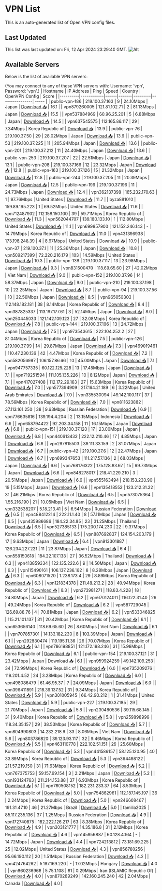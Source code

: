 # VPN List

This is an auto-generated list of Open VPN config files.

## Last Updated

This list was last updated on: Fri, 12 Apr 2024 23:29:40 GMT.
![Alt](https://repobeats.axiom.co/api/embed/186b98318ef1479477931607c1ad7d823f12451f.svg "Repobeats analytics image")

## Available Servers

Below is the list of available VPN servers:

(You may connect to any of these VPN servers with: Username: 'vpn', Password: 'vpn'.)
| Hostname | IP Address | Ping | Speed | Country | OpenVPN Config | Score |
|----------|------------|------|-------|---------|----------------| ----- |
| public-vpn-186 | 219.100.37.163 | 9 | 24.10Mbps | Japan | [Download 📥](./configs/server_0_JP.ovpn) | 16.1 |
| vpn879260005 | 121.81.102.71 | 2 | 81.13Mbps | Japan | [Download 📥](./configs/server_1_JP.ovpn) | 15.5 |
| vpn537884969 | 60.96.25.201 | 5 | 6.88Mbps | Japan | [Download 📥](./configs/server_2_JP.ovpn) | 14.5 |
| vpn637545575 | 112.165.86.117 | 29 | 7.34Mbps | Korea Republic of | [Download 📥](./configs/server_3_KR.ovpn) | 13.9 |
| public-vpn-76 | 219.100.37.50 | 29 | 28.02Mbps | Japan | [Download 📥](./configs/server_4_JP.ovpn) | 13.6 |
| public-vpn-53 | 219.100.37.225 | 11 | 205.94Mbps | Japan | [Download 📥](./configs/server_5_JP.ovpn) | 13.6 |
| public-vpn-201 | 219.100.37.212 | 11 | 24.40Mbps | Japan | [Download 📥](./configs/server_6_JP.ovpn) | 13.6 |
| public-vpn-253 | 219.100.37.207 | 22 | 22.51Mbps | Japan | [Download 📥](./configs/server_7_JP.ovpn) | 13.1 |
| public-vpn-208 | 219.100.37.166 | 12 | 23.32Mbps | Japan | [Download 📥](./configs/server_8_JP.ovpn) | 12.8 |
| public-vpn-163 | 219.100.37.126 | 15 | 21.32Mbps | Japan | [Download 📥](./configs/server_9_JP.ovpn) | 12.8 |
| public-vpn-244 | 219.100.37.205 | 11 | 20.39Mbps | Japan | [Download 📥](./configs/server_10_JP.ovpn) | 12.5 |
| public-vpn-199 | 219.100.37.196 | 11 | 24.73Mbps | Japan | [Download 📥](./configs/server_11_JP.ovpn) | 12.4 |
| vpn362137398 | 165.232.170.63 | 1 | 97.76Mbps | United States | [Download 📥](./configs/server_12_US.ovpn) | 11.7 |
| byza881010 | 159.89.195.223 | 1 | 69.52Mbps | United States | [Download 📥](./configs/server_13_US.ovpn) | 11.6 |
| vpn712487902 | 112.158.150.100 | 39 | 59.71Mbps | Korea Republic of | [Download 📥](./configs/server_14_KR.ovpn) | 11.3 |
| vpn562044707 | 139.180.133.10 | 1 | 112.80Mbps | United States | [Download 📥](./configs/server_15_US.ovpn) | 11.1 |
| vpn699857900 | 121.152.246.143 | - | 14.79Mbps | Korea Republic of | [Download 📥](./configs/server_16_KR.ovpn) | 11.0 |
| vpn431396938 | 173.198.248.39 | 4 | 8.97Mbps | United States | [Download 📥](./configs/server_17_US.ovpn) | 10.9 |
| public-vpn-37 | 219.100.37.1 | 11 | 25.36Mbps | Japan | [Download 📥](./configs/server_18_JP.ovpn) | 10.8 |
| vpn509217399 | 72.220.216.179 | 103 | 14.59Mbps | United States | [Download 📥](./configs/server_19_US.ovpn) | 10.3 |
| public-vpn-138 | 219.100.37.117 | 13 | 23.98Mbps | Japan | [Download 📥](./configs/server_20_JP.ovpn) | 9.3 |
| vpn831500470 | 118.69.65.60 | 27 | 42.02Mbps | Viet Nam | [Download 📥](./configs/server_21_VN.ovpn) | 9.0 |
| public-vpn-152 | 219.100.37.96 | 14 | 58.37Mbps | Japan | [Download 📥](./configs/server_22_JP.ovpn) | 9.0 |
| public-vpn-210 | 219.100.37.198 | 10 | 22.25Mbps | Japan | [Download 📥](./configs/server_23_JP.ovpn) | 8.7 |
| public-vpn-94 | 219.100.37.56 | 10 | 22.56Mbps | Japan | [Download 📥](./configs/server_24_JP.ovpn) | 8.5 |
| vpn965050303 | 112.148.182.181 | 38 | 8.14Mbps | Korea Republic of | [Download 📥](./configs/server_25_KR.ovpn) | 8.4 |
| vpn387825337 | 113.197.177.61 | 3 | 52.14Mbps | Japan | [Download 📥](./configs/server_26_JP.ovpn) | 8.0 |
| vpn250445033 | 121.142.109.123 | 27 | 32.08Mbps | Korea Republic of | [Download 📥](./configs/server_27_KR.ovpn) | 7.8 |
| public-vpn-144 | 219.100.37.106 | 13 | 24.72Mbps | Japan | [Download 📥](./configs/server_28_JP.ovpn) | 7.5 |
| vpn973543615 | 222.104.252.2 | 27 | 81.04Mbps | Korea Republic of | [Download 📥](./configs/server_29_KR.ovpn) | 7.5 |
| public-vpn-126 | 219.100.37.99 | 14 | 29.87Mbps | Japan | [Download 📥](./configs/server_30_JP.ovpn) | 7.3 |
| vpn469019461 | 110.47.230.136 | 42 | 4.47Mbps | Korea Republic of | [Download 📥](./configs/server_31_KR.ovpn) | 7.2 |
| vpn582056987 | 106.157.86.66 | 10 | 45.00Mbps | Japan | [Download 📥](./configs/server_32_JP.ovpn) | 7.1 |
| vpn947757335 | 60.122.125.228 | 13 | 17.45Mbps | Japan | [Download 📥](./configs/server_33_JP.ovpn) | 7.1 |
| vpn719251594 | 111.105.135.226 | 10 | 8.12Mbps | Japan | [Download 📥](./configs/server_34_JP.ovpn) | 7.1 |
| vpn417027408 | 112.172.29.163 | 27 | 15.63Mbps | Korea Republic of | [Download 📥](./configs/server_35_KR.ovpn) | 7.0 |
| vpn577394909 | 217.164.21.189 | 6 | 3.22Mbps | United Arab Emirates | [Download 📥](./configs/server_36_AE.ovpn) | 7.0 |
| vpn335530094 | 49.142.100.117 | 37 | 78.56Mbps | Korea Republic of | [Download 📥](./configs/server_37_KR.ovpn) | 7.0 |
| vpn811623882 | 37.113.161.250 | 38 | 9.63Mbps | Russian Federation | [Download 📥](./configs/server_38_RU.ovpn) | 6.9 |
| vpn776635816 | 139.194.4.204 | 2 | 13.15Mbps | Indonesia | [Download 📥](./configs/server_39_ID.ovpn) | 6.9 |
| vpn658794422 | 92.203.34.158 | 11 | 16.15Mbps | Japan | [Download 📥](./configs/server_40_JP.ovpn) | 6.8 |
| public-vpn-151 | 219.100.37.120 | 17 | 23.00Mbps | Japan | [Download 📥](./configs/server_41_JP.ovpn) | 6.8 |
| vpn440613432 | 222.12.210.46 | 17 | 4.85Mbps | Japan | [Download 📥](./configs/server_42_JP.ovpn) | 6.8 |
| vpn287815503 | 39.111.33.159 | 2 | 81.07Mbps | Japan | [Download 📥](./configs/server_43_JP.ovpn) | 6.7 |
| public-vpn-42 | 219.100.37.6 | 12 | 22.47Mbps | Japan | [Download 📥](./configs/server_44_JP.ovpn) | 6.7 |
| vpn699347653 | 111.217.57.136 | 2 | 68.03Mbps | Japan | [Download 📥](./configs/server_45_JP.ovpn) | 6.6 |
| vpn768176322 | 175.128.83.67 | 15 | 69.73Mbps | Japan | [Download 📥](./configs/server_46_JP.ovpn) | 6.6 |
| vpn848278017 | 218.41.229.210 | 3 | 20.51Mbps | Japan | [Download 📥](./configs/server_47_JP.ovpn) | 6.6 |
| vpn555163494 | 210.153.230.90 | 19 | 5.15Mbps | Japan | [Download 📥](./configs/server_48_JP.ovpn) | 6.6 |
| vpn135418552 | 123.212.31.22 | 31 | 46.21Mbps | Korea Republic of | [Download 📥](./configs/server_49_KR.ovpn) | 6.5 |
| vpn573075364 | 1.55.216.190 | 21 | 10.05Mbps | Viet Nam | [Download 📥](./configs/server_50_VN.ovpn) | 6.5 |
| vpn332538207 | 5.18.213.41 | 5 | 6.54Mbps | Russian Federation | [Download 📥](./configs/server_51_RU.ovpn) | 6.5 |
| vpn488412214 | 222.11.1.40 | 8 | 57.11Mbps | Japan | [Download 📥](./configs/server_52_JP.ovpn) | 6.5 |
| vpn435986686 | 184.22.34.85 | 23 | 31.25Mbps | Thailand | [Download 📥](./configs/server_53_TH.ovpn) | 6.5 |
| vpn527385133 | 175.200.174.230 | 22 | 9.37Mbps | Korea Republic of | [Download 📥](./configs/server_54_KR.ovpn) | 6.5 |
| vpn887692837 | 124.154.203.179 | 17 | 9.63Mbps | Japan | [Download 📥](./configs/server_55_JP.ovpn) | 6.4 |
| vpn913301887 | 126.234.227.221 | 11 | 23.87Mbps | Japan | [Download 📥](./configs/server_56_JP.ovpn) | 6.4 |
| vpn558150618 | 184.22.107.133 | 27 | 36.52Mbps | Thailand | [Download 📥](./configs/server_57_TH.ovpn) | 6.3 |
| vpn413859334 | 122.135.222.6 | 9 | 14.50Mbps | Japan | [Download 📥](./configs/server_58_JP.ovpn) | 6.3 |
| vpn115490161 | 106.137.236.162 | 8 | 8.28Mbps | Japan | [Download 📥](./configs/server_59_JP.ovpn) | 6.3 |
| vpn608071520 | 1.238.173.4 | 29 | 8.89Mbps | Korea Republic of | [Download 📥](./configs/server_60_KR.ovpn) | 6.3 |
| vpn121834378 | 211.48.213.2 | 28 | 40.94Mbps | Korea Republic of | [Download 📥](./configs/server_61_KR.ovpn) | 6.3 |
| vpn273981271 | 118.83.4.228 | 18 | 24.80Mbps | Japan | [Download 📥](./configs/server_62_JP.ovpn) | 6.2 |
| vpn670124011 | 116.122.31.40 | 29 | 49.24Mbps | Korea Republic of | [Download 📥](./configs/server_63_KR.ovpn) | 6.2 |
| vpn587729045 | 126.69.88.76 | 4 | 70.81Mbps | Japan | [Download 📥](./configs/server_64_JP.ovpn) | 6.2 |
| vpn533046825 | 115.21.101.137 | 31 | 20.42Mbps | Korea Republic of | [Download 📥](./configs/server_65_KR.ovpn) | 6.1 |
| vpn653656140 | 118.69.65.60 | 26 | 8.60Mbps | Viet Nam | [Download 📥](./configs/server_66_VN.ovpn) | 6.1 |
| vpn707857301 | 14.133.182.230 | 8 | 103.39Mbps | Japan | [Download 📥](./configs/server_67_JP.ovpn) | 6.1 |
| vpn292830474 | 119.195.11.36 | 26 | 70.07Mbps | Korea Republic of | [Download 📥](./configs/server_68_KR.ovpn) | 6.1 |
| vpn786198851 | 121.172.188.246 | 31 | 15.98Mbps | Korea Republic of | [Download 📥](./configs/server_69_KR.ovpn) | 6.1 |
| public-vpn-154 | 219.100.37.121 | 31 | 23.42Mbps | Japan | [Download 📥](./configs/server_70_JP.ovpn) | 6.1 |
| vpn959924259 | 49.142.109.253 | 34 | 72.99Mbps | Korea Republic of | [Download 📥](./configs/server_71_KR.ovpn) | 6.0 |
| vpn735209276 | 119.201.4.52 | 24 | 3.28Mbps | Korea Republic of | [Download 📥](./configs/server_72_KR.ovpn) | 6.0 |
| vpn498086479 | 61.46.95.37 | 7 | 24.09Mbps | Japan | [Download 📥](./configs/server_73_JP.ovpn) | 6.0 |
| vpn396411891 | 218.39.137.52 | 31 | 9.34Mbps | Korea Republic of | [Download 📥](./configs/server_74_KR.ovpn) | 5.9 |
| vpn301005945 | 66.42.90.212 | 1 | 31.41Mbps | United States | [Download 📥](./configs/server_75_US.ovpn) | 5.9 |
| public-vpn-227 | 219.100.37.185 | 29 | 21.70Mbps | Japan | [Download 📥](./configs/server_76_JP.ovpn) | 5.8 |
| vpn230480536 | 39.115.68.145 | 31 | 9.40Mbps | Korea Republic of | [Download 📥](./configs/server_77_KR.ovpn) | 5.8 |
| vpn259898996 | 118.34.35.157 | 29 | 38.53Mbps | Korea Republic of | [Download 📥](./configs/server_78_KR.ovpn) | 5.7 |
| vpn804990803 | 14.232.218.6 | 33 | 8.06Mbps | Viet Nam | [Download 📥](./configs/server_79_VN.ovpn) | 5.6 |
| vpn803786820 | 39.123.93.117 | 32 | 9.46Mbps | Korea Republic of | [Download 📥](./configs/server_80_KR.ovpn) | 5.5 |
| vpn463110778 | 222.102.51.151 | 29 | 25.60Mbps | Korea Republic of | [Download 📥](./configs/server_81_KR.ovpn) | 5.3 |
| vpn441586157 | 58.125.120.95 | 40 | 33.89Mbps | Korea Republic of | [Download 📥](./configs/server_82_KR.ovpn) | 5.3 |
| vpn364498122 | 211.57.219.150 | 31 | 71.63Mbps | Korea Republic of | [Download 📥](./configs/server_83_KR.ovpn) | 5.2 |
| vpn767375753 | 59.157.69.154 | 3 | 2.21Mbps | Japan | [Download 📥](./configs/server_84_JP.ovpn) | 5.2 |
| vpn193124763 | 211.214.153.88 | 37 | 6.93Mbps | Korea Republic of | [Download 📥](./configs/server_85_KR.ovpn) | 5.1 |
| vpn760508152 | 182.231.233.37 | 64 | 8.53Mbps | Korea Republic of | [Download 📥](./configs/server_86_KR.ovpn) | 5.0 |
| vpn754862961 | 112.187.145.197 | 36 | 2.24Mbps | Korea Republic of | [Download 📥](./configs/server_87_KR.ovpn) | 5.0 |
| vpn246608467 | 191.31.47.10 | 46 | 21.27Mbps | Brazil | [Download 📥](./configs/server_88_BR.ovpn) | 5.0 |
| familia2025 | 85.117.235.136 | 37 | 1.25Mbps | Russian Federation | [Download 📥](./configs/server_89_RU.ovpn) | 4.9 |
| vpn172740875 | 182.222.126.217 | 63 | 8.38Mbps | Korea Republic of | [Download 📥](./configs/server_90_KR.ovpn) | 4.9 |
| vpn303121777 | 14.35.186.8 | 31 | 2.12Mbps | Korea Republic of | [Download 📥](./configs/server_91_KR.ovpn) | 4.6 |
| vpn145956887 | 60.128.4.164 | - | 14.72Mbps | Japan | [Download 📥](./configs/server_92_JP.ovpn) | 4.4 |
| vpn724213812 | 73.181.69.225 | 25 | 12.02Mbps | United States | [Download 📥](./configs/server_93_US.ovpn) | 4.3 |
| vpn856780256 | 95.66.190.112 | 20 | 1.51Mbps | Russian Federation | [Download 📥](./configs/server_94_RU.ovpn) | 4.2 |
| vpn424764262 | 5.187.169.220 | - | 17.02Mbps | Hungary | [Download 📥](./configs/server_95_HU.ovpn) | 4.0 |
| vpn860236968 | 5.75.1.108 | 81 | 0.29Mbps | Iran (ISLAMIC Republic Of) | [Download 📥](./configs/server_96_IR.ovpn) | 4.0 |
| vpn870289249 | 142.160.245.240 | 42 | 2.04Mbps | Canada | [Download 📥](./configs/server_97_CA.ovpn) | 4.0 |
